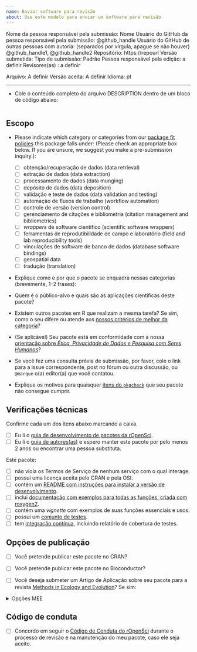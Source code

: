 ```yaml
---
name: Enviar software para revisão 
about: Use este modelo para enviar um software para revisão
---
```


<!---
Abaixo, por favor insira valores para (1) o nome de usuário no GitHub da pessoa responsável pela submissão do pacote (substituindo "@github_handle@); e (2) a URL do repositório (substituindo "https://repourl"). Também podem ser especificados valores para autores(as) adicionais do pacote, substituindo  "@github_handle1", "@github_handle2" - delete esses textos caso não seja necessário.  DO NOT DELETE HTML SYMBOLS (everything between "<!" and ">"). NÃO EXCLUA OS SÍMBOLOS HTML (tudo entre "<!" e ">"). Substitua apenas "@github_handle" e "https://repourl". Este comentário pode ser apagado após ser lido e compreendido.
--->

Nome da pessoa responsável pela submissão: Nome
Usuário do GitHub da pessoa responsável pela submissão: <!--author1-->@github_handle<!--end-author1-->
Usuário do GitHub de outras pessoas com autoria: (separados por vírgula, apague se não houver) <!--author-others-->@github_handle1, @github_handle2<!--end-author-others-->
Repositório:  <!--repourl-->https://repourl<!--end-repourl-->
Versão submetida:
Tipo de submissão: <!--submission-type-->Padrão<!--end-submission-type-->
Pessoa responsável pela edição: <!--editor--> a definir <!--end-editor-->
Revisores(as) : <!--reviewers-list--> a definir <!--end-reviewers-list-->
<!--due-dates-list--><!--end-due-dates-list-->
Arquivo: A definir
Versão aceita: A definir
Idioma: <!--language-->pt<!--end-language-->

---



-   Cole o conteúdo completo do arquivo DESCRIPTION dentro de um bloco de código abaixo:

```

```


## Escopo

- Please indicate which category or categories from our [package fit policies](https://devguide.ropensci.org/softwarereview_policies.html#package-categories) this package falls under: (Please check an appropriate box below. If you are unsure, we suggest you make a pre-submission inquiry.):

	- [ ] obtenção/recuperação de dados (data retrieval)
	- [ ] extração de dados (data extraction)
	- [ ] processamento de dados (data munging)
	- [ ] depósito de dados (data deposition)
    - [ ] validação e teste de dados (data validation and testing)
	- [ ] automação de fluxos de trabalho (workflow automation)
	- [ ] controle de versão (version control)
	- [ ] gerenciamento de citações e bibliometria (citation management and bibliometrics)
	- [ ] _wrappers_ de software científico (scientific software wrappers)
	- [ ] ferramentas de reprodutibilidade de campo e laboratório (field and lab reproducibility tools)
	- [ ] vinculações de software de banco de dados (database software bindings)
	- [ ] geospatial data
    - [ ] tradução (translation)

- Explique como e por que o pacote se enquadra nessas categorias (brevemente, 1–2 frases): 


-   Quem é o público-alvo e quais são as aplicações científicas deste pacote?

-   Existem outros pacotes em R que realizam a mesma tarefa? Se sim, como o seu difere ou atende aos [nossos critérios de melhor da categoria](https://ropensci.github.io/dev_guide/policies.html#overlap)?

-   (Se aplicável) Seu pacote está em conformidade com a nossa [orientação sobre _Ética, Privacidade de Dados e Pesquisa com Seres Humanos_](https://devguide.ropensci.org/policies.html#ethics-data-privacy-and-human-subjects-research)?

- Se você fez uma consulta prévia de submissão, por favor, cole o link para a issue correspondente, post no fórum ou outra discussão, ou `@marque` o(a) editor(a) que você contatou.

- Explique os motivos para quaisquer [itens do `pkgcheck`](https://docs.ropensci.org/pkgcheck/) que seu pacote não consegue cumprir.

## Verificações técnicas

Confirme cada um dos itens abaixo marcando a caixa.

- [ ] Eu li o [guia de desenvolvimento de pacotes da rOpenSci](https://devguide.ropensci.org/building.html).
- [ ] Eu li o [guia de autores(as)](https://devguide.ropensci.org/softwarereview_author.html) e espero manter este pacote por pelo menos 2 anos ou encontrar uma pessoa substituta.

Este pacote:

- [ ] não viola os Termos de Serviço de nenhum serviço com o qual interage.
- [ ] possui uma licença aceita pelo CRAN e pela OSI.
- [ ] contém um [README com instruções para instalar a versão de desenvolvimento](https://ropensci.github.io/dev_guide/building.html#readme).
- [ ] inclui [documentação com exemplos para todas as funções, criada com roxygen2](https://ropensci.github.io/dev_guide/building.html#documentation).
- [ ] contém uma *vignette* com exemplos de suas funções essenciais e usos.
- [ ] possui um [conjunto de testes](https://ropensci.github.io/dev_guide/building.html#testing).
- [ ] tem [integração contínua](https://ropensci.github.io/dev_guide/ci.html), incluindo relatório de cobertura de testes.

## Opções de publicação

- [ ] Você pretende publicar este pacote no CRAN?
- [ ] Você pretende publicar este pacote no Bioconductor?

- [ ] Você deseja submeter um Artigo de Aplicação sobre seu pacote para a revista [Methods in Ecology and Evolution](http://besjournals.onlinelibrary.wiley.com/hub/journal/10.1111/(ISSN)2041-210X/)? Se sim:

<details>
<summary>Opções MEE</summary>

- [ ] O pacote é inovador e será de interesse para a ampla audiência da revista.
- [ ]  O manuscrito que descreve o pacote tem no máximo 3000 palavras.
- [ ] Você pretende arquivar o código do pacote em um repositório de longo prazo que atenda aos requisitos da revista (ver [Política da MEE sobre Publicação de Código](https://besjournals.onlinelibrary.wiley.com/hub/journal/2041210x/policyonpublishingcode.html))
- (*Escopo: Considere os [Objetivos e Escopo](http://besjournals.onlinelibrary.wiley.com/hub/journal/10.1111/(ISSN)2041-210X/aims-and-scope/read-full-aims-and-scope.html) da MEE para seu manuscrito. Não garantimos que seu manuscrito esteja dentro do escopo da MEE.*)
- (*Embora não seja obrigatório, recomendamos fortemente ter um manuscrito completo preparado ao submeter aqui.*)
- (*Por favor, não submeta seu pacote separadamente para a Methods in Ecology and Evolution*)

</details>

## Código de conduta

- [ ] Concordo em seguir o [Código de Conduta do rOpenSci](https://ropensci.org/code-of-conduct/) durante o processo de revisão e na manutenção do meu pacote, caso ele seja aceito.
